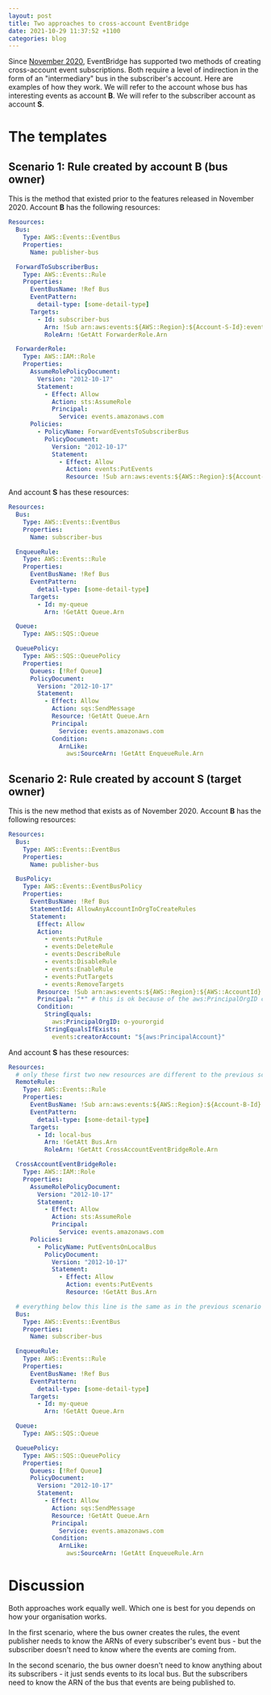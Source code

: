 ```yaml
---
layout: post
title: Two approaches to cross-account EventBridge
date: 2021-10-29 11:37:52 +1100
categories: blog
---
```


Since [November 2020][aws-blog], EventBridge has supported two methods of creating
cross-account event subscriptions. Both require a level of indirection in the 
form of an "intermediary" bus in the subscriber's account. Here are examples of
how they work. We will refer to the account whose bus has interesting events as 
account **B**. We will refer to the subscriber account as account **S**.

# The templates

## Scenario 1: Rule created by account B (bus owner)

This is the method that existed prior to the features released in November 2020.
Account **B** has the following resources:

```yaml
Resources:
  Bus:
    Type: AWS::Events::EventBus
    Properties:
      Name: publisher-bus

  ForwardToSubscriberBus:
    Type: AWS::Events::Rule
    Properties:
      EventBusName: !Ref Bus
      EventPattern:
        detail-type: [some-detail-type]
      Targets:
        - Id: subscriber-bus
          Arn: !Sub arn:aws:events:${AWS::Region}:${Account-S-Id}:event-bus/subscriber-bus
          RoleArn: !GetAtt ForwarderRole.Arn      

  ForwarderRole:
    Type: AWS::IAM::Role
    Properties:
      AssumeRolePolicyDocument:
        Version: "2012-10-17"
        Statement:
          - Effect: Allow
            Action: sts:AssumeRole
            Principal:
              Service: events.amazonaws.com
      Policies:
        - PolicyName: ForwardEventsToSubscriberBus
          PolicyDocument:
            Version: "2012-10-17"
            Statement:
              - Effect: Allow
                Action: events:PutEvents
                Resource: !Sub arn:aws:events:${AWS::Region}:${Account-S-Id}:event-bus/subscriber-bus
```

And account **S** has these resources: 

```yaml
Resources:
  Bus:
    Type: AWS::Events::EventBus
    Properties:
      Name: subscriber-bus

  EnqueueRule:
    Type: AWS::Events::Rule
    Properties:
      EventBusName: !Ref Bus
      EventPattern:
        detail-type: [some-detail-type]
      Targets:
        - Id: my-queue
          Arn: !GetAtt Queue.Arn    

  Queue:
    Type: AWS::SQS::Queue

  QueuePolicy:
    Type: AWS::SQS::QueuePolicy
    Properties:
      Queues: [!Ref Queue]
      PolicyDocument:
        Version: "2012-10-17"
        Statement:
          - Effect: Allow
            Action: sqs:SendMessage
            Resource: !GetAtt Queue.Arn
            Principal:
              Service: events.amazonaws.com
            Condition:
              ArnLike:
                aws:SourceArn: !GetAtt EnqueueRule.Arn    
```

## Scenario 2: Rule created by account S (target owner)

This is the new method that exists as of November 2020.
Account **B** has the following resources:

```yaml
Resources:
  Bus:
    Type: AWS::Events::EventBus
    Properties:
      Name: publisher-bus

  BusPolicy:
    Type: AWS::Events::EventBusPolicy
    Properties:
      EventBusName: !Ref Bus
      StatementId: AllowAnyAccountInOrgToCreateRules
      Statement:
        Effect: Allow
        Action: 
          - events:PutRule
          - events:DeleteRule
          - events:DescribeRule
          - events:DisableRule
          - events:EnableRule
          - events:PutTargets
          - events:RemoveTargets
        Resource: !Sub arn:aws:events:${AWS::Region}:${AWS::AccountId}:rule/${Bus}/*
        Principal: "*" # this is ok because of the aws:PrincipalOrgID condition below
        Condition:
          StringEquals:
            aws:PrincipalOrgID: o-yourorgid
          StringEqualsIfExists:
            events:creatorAccount: "${aws:PrincipalAccount}"
```

And account **S** has these resources: 

```yaml
Resources:
  # only these first two new resources are different to the previous scenario
  RemoteRule:
    Type: AWS::Events::Rule
    Properties:
      EventBusName: !Sub arn:aws:events:${AWS::Region}:${Account-B-Id}:event-bus/publisher-bus
      EventPattern:
        detail-type: [some-detail-type]
      Targets:
        - Id: local-bus
          Arn: !GetAtt Bus.Arn
          RoleArn: !GetAtt CrossAccountEventBridgeRole.Arn

  CrossAccountEventBridgeRole:
    Type: AWS::IAM::Role
    Properties:
      AssumeRolePolicyDocument:
        Version: "2012-10-17"
        Statement:
          - Effect: Allow
            Action: sts:AssumeRole
            Principal:
              Service: events.amazonaws.com
      Policies:
        - PolicyName: PutEventsOnLocalBus
          PolicyDocument:
            Version: "2012-10-17"
            Statement:
              - Effect: Allow
                Action: events:PutEvents
                Resource: !GetAtt Bus.Arn

  # everything below this line is the same as in the previous scenario
  Bus:
    Type: AWS::Events::EventBus
    Properties:
      Name: subscriber-bus

  EnqueueRule:
    Type: AWS::Events::Rule
    Properties:
      EventBusName: !Ref Bus
      EventPattern:
        detail-type: [some-detail-type]
      Targets:
        - Id: my-queue
          Arn: !GetAtt Queue.Arn    

  Queue:
    Type: AWS::SQS::Queue

  QueuePolicy:
    Type: AWS::SQS::QueuePolicy
    Properties:
      Queues: [!Ref Queue]
      PolicyDocument:
        Version: "2012-10-17"
        Statement:
          - Effect: Allow
            Action: sqs:SendMessage
            Resource: !GetAtt Queue.Arn
            Principal:
              Service: events.amazonaws.com
            Condition:
              ArnLike:
                aws:SourceArn: !GetAtt EnqueueRule.Arn    
```

# Discussion

Both approaches work equally well. Which one is best for you depends on how your
organisation works. 

In the first scenario, where the bus owner creates the rules, the event publisher 
needs to know the ARNs of every subscriber's event bus - but the subscriber doesn't
need to know where the events are coming from.

In the second scenario, the bus owner doesn't need to know anything about its
subscribers - it just sends events to its local bus. But the subscribers need
to know the ARN of the bus that events are being published to.

[aws-blog]: https://aws.amazon.com/blogs/compute/simplifying-cross-account-access-with-amazon-eventbridge-resource-policies/
